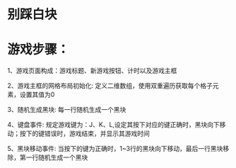 # 别踩白块
<h1>游戏步骤：</h1>
<p>1、游戏页面构成：游戏标题、新游戏按钮、计时以及游戏主框</p>
<p>2、游戏主框的网格布局初始化: 定义二维数组，使用双重遍历获取每个格子元素，设置其值为0</p>
<p>3、随机生成黑块: 每一行随机生成一个黑块</p>
<p>4、键盘事件: 规定游戏键为：J、K、L,设定其按下对应的键正确时，黑块向下移动；按下的键错误时，游戏结束，并显示其游戏时间</p>
<p>5、黑块移动事件: 当按下的键为正确时，1~3行的黑块向下移动，最后一行黑块移除，第一行随机生成一个黑块</p>
